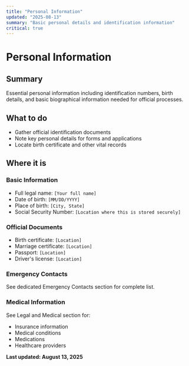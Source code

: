 ```yaml
---
title: "Personal Information"
updated: "2025-08-13"
summary: "Basic personal details and identification information"
critical: true
---
```


# Personal Information

## Summary

Essential personal information including identification numbers, birth details, and basic biographical information needed for official processes.

## What to do

- Gather official identification documents
- Note key personal details for forms and applications
- Locate birth certificate and other vital records

## Where it is

### Basic Information
- Full legal name: `[Your full name]`
- Date of birth: `[MM/DD/YYYY]`
- Place of birth: `[City, State]`
- Social Security Number: `[Location where this is stored securely]`

### Official Documents
- Birth certificate: `[Location]`
- Marriage certificate: `[Location]`
- Passport: `[Location]`
- Driver's license: `[Location]`

### Emergency Contacts
See dedicated Emergency Contacts section for complete list.

### Medical Information
See Legal and Medical section for:
- Insurance information
- Medical conditions
- Medications
- Healthcare providers

**Last updated: August 13, 2025**
